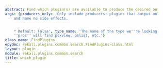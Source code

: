 ```yaml
---
abstract: Find which plugin(s) are available to produce the desired output.
args: {producers_only: 'Only include producers: plugins that output only this struct
    and have no side effects.


    * Default: False', type_name: 'The name of the type we''re looking for. E.g.:
    ''proc'' will find psxview, pslist, etc.'}
class_name: FindPlugins
epydoc: rekall.plugins.common.search.FindPlugins-class.html
layout: plugin
module: rekall.plugins.common.search
title: which_plugin
---
```

